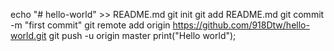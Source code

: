 echo "# hello-world" >> README.md
git init
git add README.md
git commit -m "first commit"
git remote add origin https://github.com/918Dtw/hello-world.git
git push -u origin master
print("Hello world");
